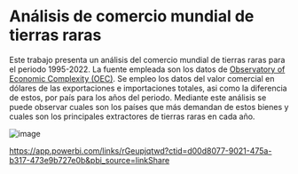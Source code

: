 # Análisis de comercio mundial de tierras raras

Este trabajo presenta un análisis del comercio mundial de tierras raras para el periodo 1995-2022. La fuente empleada son los datos de [Observatory of Economic Complexity (OEC)](https://oec.world/en). Se empleo los datos del valor comercial en dólares de las exportaciones e importaciones totales, asi como la diferencia de estos, por país para los años del periodo. Mediante este análisis se puede observar cuales son los países que más demandan de estos bienes y cuales son los principales extractores de tierras raras en cada año.

![image](https://github.com/user-attachments/assets/1b2714bb-055f-4be1-a097-43b7b441ca93)

https://app.powerbi.com/links/rGeupjqtwd?ctid=d00d8077-9021-475a-b317-473e9b727e0b&pbi_source=linkShare
